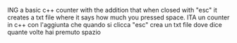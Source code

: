 ING a basic c++ counter with the addition that when closed with "esc" it creates a txt file where it says how much you pressed space. 
ITA un counter in c++ con l'aggiunta che quando si clicca "esc" crea un txt file dove dice quante volte hai premuto spazio
